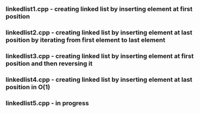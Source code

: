 ### linkedlist1.cpp - creating linked list by inserting element at first position
### linkedlist2.cpp - creating linked list by inserting element at last position by iterating from first element to last element
### linkedlist3.cpp - creating linked list by inserting element at first position and then reversing it
### linkedlist4.cpp - creating linked list by inserting element at last position in O(1)
### linkedlist5.cpp - in progress
